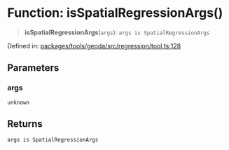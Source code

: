 # Function: isSpatialRegressionArgs()

> **isSpatialRegressionArgs**(`args`): `args is SpatialRegressionArgs`

Defined in: [packages/tools/geoda/src/regression/tool.ts:128](https://github.com/GeoDaCenter/openassistant/blob/0f7bf760e453a1735df9463dc799b04ee2f630fd/packages/tools/geoda/src/regression/tool.ts#L128)

## Parameters

### args

`unknown`

## Returns

`args is SpatialRegressionArgs`
